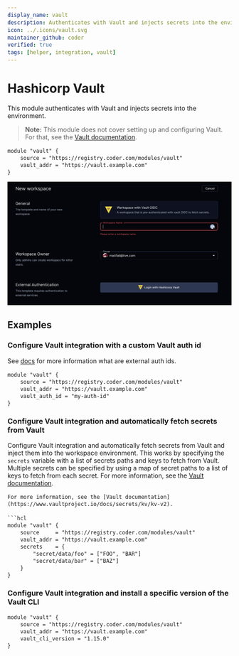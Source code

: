```yaml
---
display_name: vault
description: Authenticates with Vault and injects secrets into the environment.
icon: ../.icons/vault.svg
maintainer_github: coder
verified: true
tags: [helper, integration, vault]
---
```


# Hashicorp Vault

This module authenticates with Vault and injects secrets into the environment.

> **Note:** This module does not cover setting up and configuring Vault. For that, see the [Vault documentation](https://www.vaultproject.io/docs).

```hcl
module "vault" {
    source = "https://registry.coder.com/modules/vault"
    vault_addr = "https://vault.example.com"
}
```

![Vault login](../.images/vault-login.png)

## Examples

### Configure Vault integration with a custom Vault auth id

See [docs](https://coder.com/docs/v2/latest/admin/external-auth) for more information what are external auth ids.

```hcl
module "vault" {
    source = "https://registry.coder.com/modules/vault"
    vault_addr = "https://vault.example.com"
    vault_auth_id = "my-auth-id"
}
```

### Configure Vault integration and automatically fetch secrets from Vault

Configure Vault integration and automatically fetch secrets from Vault and inject them into the workspace environment. This works by specifying the `secrets` variable with a list of secrets paths and keys to fetch from Vault. Multiple secrets can be specified by using a map of secret paths to a list of keys to fetch from each secret. For more information, see the [Vault documentation](https://www.vaultproject.io/api-docs/secret/kv/kv-v2#read-secret-version).

````hcl
For more information, see the [Vault documentation](https://www.vaultproject.io/docs/secrets/kv/kv-v2).

```hcl
module "vault" {
    source     = "https://registry.coder.com/modules/vault"
    vault_addr = "https://vault.example.com"
    secrets    = {
        "secret/data/foo" = ["FOO", "BAR"]
        "secret/data/bar" = ["BAZ"]
    }
}
````

### Configure Vault integration and install a specific version of the Vault CLI

```hcl
module "vault" {
    source = "https://registry.coder.com/modules/vault"
    vault_addr = "https://vault.example.com"
    vault_cli_version = "1.15.0"
}
```
